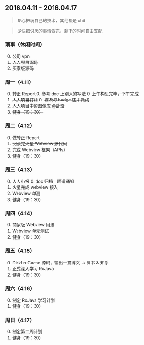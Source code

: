 ## 2016.04.11 - 2016.04.17

> 专心把玩自己的技术，其他都是 shit

> 尽快把讨厌的事情做完，剩下的时间自由支配

### 琐事（休闲时间）

0. 公司 vpn
0. 人人项目源码
0. 买家版源码

### 周一（4.11）

0. ~~转正 Report~~
    0. ~~参考 doc 上别人的写法~~
    0. ~~上午构思完毕，下午完成~~
0. ~~人人项目打标~~
    0. ~~*普及叼* badge 还未做成~~
0. ~~人人项目中的图像库 @卧蚕~~
0. ~~健身（19：30）~~

### 周二（4.12）

0. ~~做转正 Report~~
0. ~~阅读完火星 Webview 源代码~~
0. 完成 Webview 框架（APIs）
0. 健身（19：30）

### 周三（4.13）

0. 人人小报
    0. doc 归档，明道通知
0. 火星完成 webview 接入
0. Webview 单测
0. 健身（19：30）

### 周四（4.14）

0. 商家版 Webview 用法
0. Webview 单元测试
0. 健身（19：30）

### 周五（4.15）

0. DiskLruCache 源码，输出一篇博文 -> 简书 & 知乎
0. 正式深入学习 RxJava
0. 健身（19：30）

### 周六（4.16）

0. 制定 RxJava 学习计划
0. 健身（19：30）

### 周日（4.17）

0. 制定第二周计划
0. 健身（19：30）
